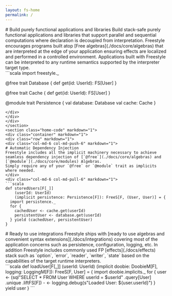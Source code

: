 ```yaml
---
layout: fs-home
permalink: /
---
```

<section class="home-code" markdown="1">
<div class="container" markdown="1">
<div class="row" markdown="1">
<div class="col-md-6" markdown="1">
# Build purely functional applications and libraries
Build stack-safe purely functional applications and libraries that support parallel and sequential computations where declaration is decoupled from interpretation.
Freestyle encourages programs built atop [Free algebras](./docs/core/algebras) that are interpreted at the edge of your application ensuring effects are localized and performed in a controlled environment.
Applications built with Freestyle can be interpreted to any runtime semantics supported by the interpreter target type.
</div>
<div class="col-md-6" markdown="1">
```scala
import freestyle._

@free trait Database {
  def get(id: UserId): FS[User]
}

@free trait Cache {
  def get(id: UserId): FS[User]
}

@module trait Persistence {
  val database: Database
  val cache: Cache
}
```
</div>
</div>
</div>
</section>
<section class="home-code" markdown="1">
<div class="container" markdown="1">
<div class="row" markdown="1">
<div class="col-md-6 col-md-push-6" markdown="1">
# Automatic Dependency Injection
Freestyle includes all the implicit machinery necessary to achieve seamless dependency injection of [`@free`](./docs/core/algebras) and [`@module`](./docs/core/modules) Algebras.
Simply require any of your `@free` or `@module` trait as implicits where needed.
</div>
<div class="col-md-6 col-md-pull-6" markdown="1">
```scala
def storedUsers[F[_]]
    (userId: UserId)
    (implicit persistence: Persistence[F]): FreeS[F, (User, User)] = {
  import persistence._
  for {
    cachedUser <- cache.get(userId)
    persistentUser <- database.get(userId)
  } yield (cachedUser, persistentUser)
}
```
</div>
</div>
</div>
</section>
<section class="home-code" markdown="1">
<div class="container" markdown="1">
<div class="row" markdown="1">
<div class="col-md-6" markdown="1">
# Ready to use integrations
Freestyle ships with [ready to use algebras and convenient syntax extensions](./docs/integrations) covering most of the application concerns such as persistence, configuration, logging, etc.
In addition Freestyle includes commonly used FP [effects](./docs/effects) stack such as `option`, `error`, `reader`, `writer`, `state` based on the capabilities of
the target runtime interpreters.

</div>
<div class="col-md-6" markdown="1">
```scala
def loadUser[F[_]]
  (userId: UserId)
  (implicit 
    doobie: DoobieM[F], 
    logging: LoggingM[F]): FreeS[F, User] = {
    import doobie.implicits._
    for {
      user <- (sql"SELECT * FROM User WHERE userId = $userId"
                .query[User]
                .unique
                .liftFS[F])
      - <- logging.debug(s"Loaded User: ${user.userId}")
    } yield user
}
```
</div>
</div>
</div>
</section>
